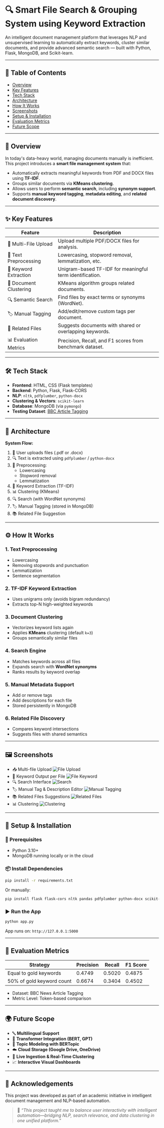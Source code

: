 # 🔍 Smart File Search & Grouping System using Keyword Extraction

An intelligent document management platform that leverages NLP and unsupervised learning to automatically extract keywords, cluster similar documents, and provide advanced semantic search — built with Python, Flask, MongoDB, and Scikit-learn.

---

## 📌 Table of Contents

- [Overview](#overview)
- [Key Features](#key-features)
- [Tech Stack](#tech-stack)
- [Architecture](#architecture)
- [How It Works](#how-it-works)
- [Screenshots](#screenshots)
- [Setup & Installation](#setup--installation)
- [Evaluation Metrics](#evaluation-metrics)
- [Future Scope](#future-scope)

---

## 🧠 Overview

In today's data-heavy world, managing documents manually is inefficient. This project introduces a **smart file management system** that:

- Automatically extracts meaningful keywords from PDF and DOCX files using **TF-IDF**.
- Groups similar documents via **KMeans clustering**.
- Allows users to perform **semantic search**, including **synonym support**.
- Supports **manual keyword tagging**, **metadata editing**, and **related document discovery**.

---

## ✨ Key Features

| Feature                | Description                                              |
| ---------------------- | -------------------------------------------------------- |
| 📂 Multi-File Upload   | Upload multiple PDF/DOCX files for analysis.             |
| 🧹 Text Preprocessing  | Lowercasing, stopword removal, lemmatization, etc.       |
| 🧠 Keyword Extraction  | Unigram-based TF-IDF for meaningful term identification. |
| 🧮 Document Clustering | KMeans algorithm groups related documents.               |
| 🔍 Semantic Search     | Find files by exact terms or synonyms (WordNet).         |
| 🏷️ Manual Tagging      | Add/edit/remove custom tags per document.                |
| 🤝 Related Files       | Suggests documents with shared or overlapping keywords.  |
| 📊 Evaluation Metrics  | Precision, Recall, and F1 scores from benchmark dataset. |

---

## 🛠️ Tech Stack

- **Frontend**: HTML, CSS (Flask templates)
- **Backend**: Python, Flask, Flask-CORS
- **NLP**: `nltk`, `pdfplumber`, `python-docx`
- **Clustering & Vectors**: `scikit-learn`
- **Database**: MongoDB (via `pymongo`)
- **Testing Dataset**: [BBC Article Tagging](https://huggingface.co/datasets/zino36/Tags-Generation-dataset)

---

## 🧬 Architecture

**System Flow:**

1. 🧾 User uploads files (.pdf or .docx)
2. 🔍 Text is extracted using `pdfplumber` / `python-docx`
3. 🧹 Preprocessing:
   - Lowercasing
   - Stopword removal
   - Lemmatization
4. 🧠 Keyword Extraction (TF-IDF)
5. 📊 Clustering (KMeans)
6. 🔍 Search (with WordNet synonyms)
7. 🏷️ Manual Tagging (stored in MongoDB)
8. 📚 Related File Suggestion

---

## ⚙️ How It Works

### 1. **Text Preprocessing**

- Lowercasing
- Removing stopwords and punctuation
- Lemmatization
- Sentence segmentation

### 2. **TF-IDF Keyword Extraction**

- Uses unigrams only (avoids bigram redundancy)
- Extracts top-N high-weighted keywords

### 3. **Document Clustering**

- Vectorizes keyword lists again
- Applies **KMeans** clustering (default `k=3`)
- Groups semantically similar files

### 4. **Search Engine**

- Matches keywords across all files
- Expands search with **WordNet synonyms**
- Ranks results by keyword overlap

### 5. **Manual Metadata Support**

- Add or remove tags
- Add descriptions for each file
- Stored persistently in MongoDB

### 6. **Related File Discovery**

- Compares keyword intersections
- Suggests files with shared semantics

---

## 🖼️ Screenshots

- 📥 Multi-file Upload
  ![File Upload](assets/multi_file_upload.png)
- 🧠 Keyword Output per File
  ![File Keyword](assets/keyword_per_file.png)
- 🔍 Search Interface
  ![Search](assets/search.png)
- 🏷️ Manual Tag & Description Editor
  ![Manual Tagging](assets/manual_tag.png)
- 📚 Related Files Suggestions
  ![Related Files](assets/related_files.png)
- 📊 Clustering
  ![Clustering](assets/clustering.png)

---

## 🚀 Setup & Installation

### 🔧 Prerequisites

- Python 3.10+
- MongoDB running locally or in the cloud

### 📦 Install Dependencies

```bash
pip install -r requirements.txt
```

Or manually:

```bash
pip install flask flask-cors nltk pandas pdfplumber python-docx scikit-learn pymongo
```

### ▶️ Run the App

```bash
python app.py
```

App runs on: `http://127.0.0.1:5000`

---

## 🧪 Evaluation Metrics

| Strategy                  | Precision | Recall | F1 Score |
| ------------------------- | --------- | ------ | -------- |
| Equal to gold keywords    | 0.4749    | 0.5020 | 0.4875   |
| 50% of gold keyword count | 0.6674    | 0.3404 | 0.4502   |

- Dataset: BBC News Article Tagging
- Metric Level: Token-based comparison

---

## 🌍 Future Scope

- 🔤 **Multilingual Support**
- 🤖 **Transformer Integration (BERT, GPT)**
- 🧠 **Topic Modeling with BERTopic**
- ☁️ **Cloud Storage (Google Drive, OneDrive)**
- 🔁 **Live Ingestion & Real-Time Clustering**
- 📈 **Interactive Visual Dashboards**

---

## 🤝 Acknowledgements

This project was developed as part of an academic initiative in intelligent document management and NLP-based automation.

> 💬 _“This project taught me to balance user interactivity with intelligent automation—bridging NLP, search relevance, and data clustering in one unified platform.”_

